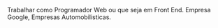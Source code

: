 Trabalhar como Programador Web ou que seja em Front End. 
Empresa Google, Empresas Automobilisticas.

